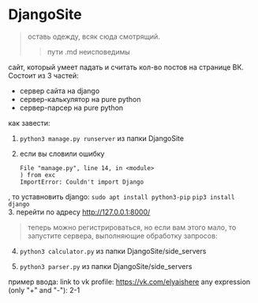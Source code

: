 # DjangoSite
> оставь одежду, всяк сюда смотрящий.
>> пути .md неисповедимы

сайт, который умеет падать и считать кол-во постов на странице ВК. Состоит из 3 частей:

+  сервер сайта на django
+ сервер-калькулятор на pure python
+  сервер-парсер на pure python


как завести:

1. ```python3 manage.py runserver``` из папки DjangoSite  

2. если вы словили ошибку  
    ```
    File "manage.py", line 14, in <module>  
    ) from exc  
    ImportError: Couldn't import Django
    ```
, то уставновить django:
    ```sudo apt install python3-pip```
    ```pip3 install django```  
3. перейти по адресу http://127.0.0.1:8000/    
  
> теперь можно регистрироваться, но если вам этого мало, то запустите сервера, выполняющие обработку запросов:  

4. ```python3 calculator.py``` из папки DjangoSite/side_servers  

5. ```python3 parser.py``` из папки DjangoSite/side_servers

пример ввода:
    link to vk profile: https://vk.com/elyaishere
    any expression (only "+" and "-"): 2-1
